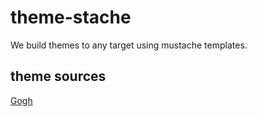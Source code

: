 # theme-stache

We build themes to any target using mustache templates.

## theme sources

[Gogh](https://github.com/Gogh-Co/Gogh/tree/master/themes)
